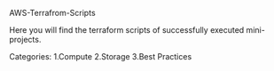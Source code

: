 AWS-Terrafrom-Scripts

Here you will find the terraform scripts of successfully executed mini-projects.

Categories:
1.Compute
2.Storage
3.Best Practices


